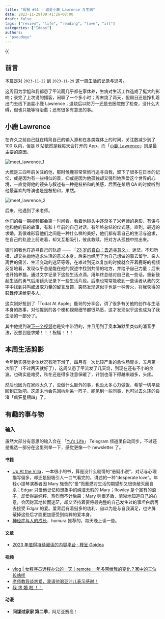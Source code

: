 ```yaml
---
title: "周报 #51 - 追星小鹿 Lawrence 与生病"
date: 2023-11-29T09:41:26+08:00
draft: false
tags: ["review", "life", "reading", "love", "ill"]
categories: ["Ideas"]
authors:
- "pseudoyu"
---
```


{{<audio src="audios/tenderness.mp3" caption="《温柔 - 五月天》" >}}

## 前言

本篇是对 `2023-11-22` 到 `2023-11-29` 这一周生活的记录与思考。

这周因为学姐和我都患了甲流而几乎都在家休养，生病对生活工作造成了挺大的影响；录完了上次说的播客，闲聊了一个多小时；周末烧了两天，但周日还是挣扎着出门去线下追星小鹿 Lawrence；退烧后以防万一还是去医院做了检查，没什么大碍，但也只能等待治愈；还有很多有意思的事。

## 小鹿 Lawrence

在许久之前自己就在精简自己的输入源和在各类媒体上的时间，关注数减少到了 100 以内，但是 B 站依然是我每天会打开的 App，而「[小鹿 Lawrence](https://space.bilibili.com/37029661)」则是最主要的原因。

![meet_lawrence_1](https://image.pseudoyu.com/images/meet_lawrence_1.jpg)

大概是三四年前关注的他，那时候鹿哥常常旅行追寻自我，留下了很多在日本的记忆，或是因为有一些相似的景，抑或是因为他孤独却又强烈地热爱这个世界的心境，一直觉得他的镜头与叙述有一种是枝裕和的美感，后面在某期 QA 的时候听到他最喜欢的导演也是是枝裕和，果然。

![meet_lawrence_2](https://image.pseudoyu.com/images/meet_lawrence_2.jpg)

后来，他遇到了米老师。

他们的每一期视频都会第一时间看，看着他镜头中逐渐多了米老师的身影，有讲与他和他的猫的故事，有和十年前的自己对话，有年终总结的仪式感，直到，最近的求婚。我很难形容他们之间是一种什么样的美好，他们都有着自己的生活与追求，在自己的轨迹上前进着，却又互相吸引，彼此救赎，把对方从孤独中拉出来。

彼时的我也在追寻自己的轨迹 —— 「[23 岁的自白：去追寻意义](https://www.pseudoyu.com/en/2020/06/06/yearly_review_23/)」，迷茫，不知所措，却又执拗地追求生活的意义本身。后来也经历了为自己想做的事去留学、亲人离世的痛苦、生活变动的迷茫等等，在难过到无以复加的时候就会开着鹿哥的视频反复地看，发现似乎总是能在他的叙述中找到共情的地方，并给予自己力量；后来也开始养猫，通过文字记录下这些生活点滴，用年终总结对自己说一些话，重新鼓起生活的勇气后用镜头记录下一些生活片段。后来也常常能收到一些读者从我的文字中找到共鸣或汲取力量的留言反馈，突然发现这似乎也是一种传火，将我获得的鼓舞传递给更多人。

这次刚好抢到了「Todat At Apple」鹿哥的分享会，讲了很多有关他的创作与生活本身的故事，对他提到的各个梗和视频细节都很熟悉，这才发现似乎这也成为了我生活的一部分了。

其中他提到说[下一个视频](https://www.bilibili.com/video/BV1Gc411z7mu)也是笑中带泪的，并且用到了奥本海默里类似的消音手法，没想到是求婚！！！祝福！！！

## 本周生活剪影

今年确实感觉身体状况有所下滑了，四月有一次比较严重的急性肠胃炎，五月第一次阳了（不过两天就好了），这周又患了甲流发了几天烧，到现在还有不小的余波。也确实是难受，秋冬还是得多注意保暖了，计划也落下得越来越多，头疼。

然后也因为在家闷太久了，没做什么额外的事，也没太多心力做饭，希望一切早些回到正轨吧。这周末也会先回杭州呆一阵子，能见到一些同事，也可以去久违的良渚「疯狂星期四」了。

## 有趣的事与物

### 输入

虽然大部分有意思的输入会在 「[Yu's Life](https://t.me/pseudoyulife)」 Telegram 频道里自动同步，不过还是挑选一部分在这里列举一下，感觉更像一个 newsletter 了。

#### 书籍

- [Up At the Villa](https://book.douban.com/subject/6764127/)，一本很小的书，算是没什么剧情的“悬疑小说”，对话与心理描写偏多，却还是挺吸引人一口气看完的。讲述的一种“desperate love”。年轻小提琴演奏者因 Mary 施舍的“爱”而重燃对生活的期望却又很快破灭而自杀；Edgar 只爱他记忆和想象中的纯洁无暇的 Mary；Rowley 是个富有的浪子，却爱得最纯粹、热烈而不计后果；Mary 则很矛盾，清晰地知道自己的心意，会因财富地位而迷茫，却又坚持着要将最完整的自己发生过的事坦白后再去接受 Edgar 的爱。爱背后有着挺多的功利、自以为是与自我满足，也许屏蔽掉这些后才能更加感受到纯粹的爱本身。
- [神经症与人的成长](https://book.douban.com/subject/26774193/)，homura 推荐的，每天晚上读一些。

#### 文章

- [2023 年值得持续阅读的内容平台 · 槿呈 Goidea](https://justgoidea.com/posts/2023-063/)

#### 视频

- [vlog | 女程序员远程办公的一天｜remote 一年多带给我的变化？家中的工位长啥样](https://www.bilibili.com/video/BV1yw411P7AB)
- [老师教我谈恋爱，我请他喝豆汁儿表示感谢！](https://www.bilibili.com/video/BV1Vc4119756)
- [我 求 婚 啦 ！！](https://www.bilibili.com/video/BV1Gc411z7mu)

#### 动漫

- **间谍过家家 第二季**，阿尼亚赛高！
